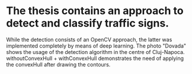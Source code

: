 # The thesis contains an approach to detect and classify traffic signs.
 While the detection consists of an OpenCV approach, the latter was implemented completely by means of deep learning.
 The photo "Dovada" shows the usage of the detection algorithm in the centre of Cluj-Napoca.
 withoutConvexHull + withConvexHull demonstrates the need of applying the convexHull after drawing the contours.

